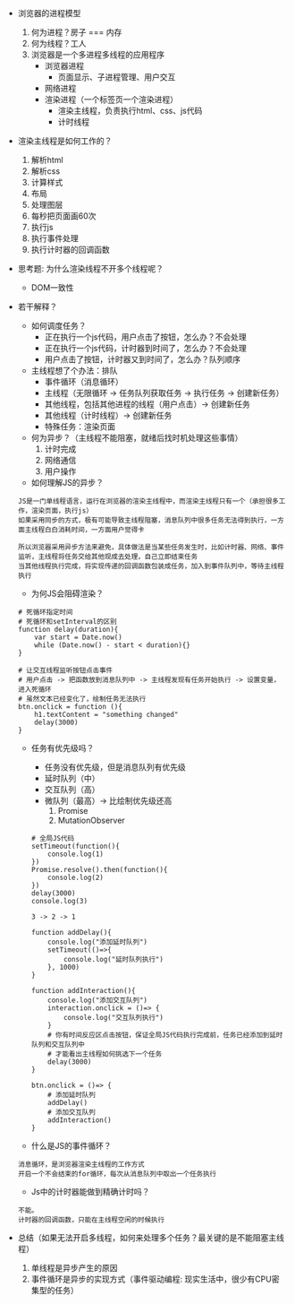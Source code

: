* 浏览器的进程模型
    1. 何为进程？房子 === 内存
    2. 何为线程？工人
    3. 浏览器是一个多进程多线程的应用程序
        * 浏览器进程
            * 页面显示、子进程管理、用户交互
        * 网络进程
        * 渲染进程（一个标签页一个渲染进程）
            * 渲染主线程，负责执行html、css、js代码
            * 计时线程
* 渲染主线程是如何工作的？
    1. 解析html
    2. 解析css
    3. 计算样式
    4. 布局
    5. 处理图层
    6. 每秒把页面画60次
    7. 执行js
    8. 执行事件处理
    9. 执行计时器的回调函数
* 思考题: 为什么渲染线程不开多个线程呢？
    * DOM一致性
* 若干解释？
    * 如何调度任务？
        * 正在执行一个js代码，用户点击了按钮，怎么办？不会处理
        * 正在执行一个js代码，计时器到时间了，怎么办？不会处理
        * 用户点击了按钮，计时器又到时间了，怎么办？队列顺序
    * 主线程想了个办法：排队
        * 事件循环（消息循环）
        * 主线程（无限循环 -> 任务队列获取任务 -> 执行任务 -> 创建新任务）
        * 其他线程，包括其他进程的线程（用户点击）-> 创建新任务
        * 其他线程（计时线程）-> 创建新任务
        * 特殊任务：渲染页面
    * 何为异步？（主线程不能阻塞，就绪后找时机处理这些事情）
        1. 计时完成
        2. 网络通信
        3. 用户操作
    * 如何理解JS的异步？
    ```
    JS是一门单线程语言，运行在浏览器的渲染主线程中，而渲染主线程只有一个（承担很多工作，渲染页面，执行js）
    如果采用同步的方式，极有可能导致主线程阻塞，消息队列中很多任务无法得到执行，一方面主线程白白消耗时间，一方面用户觉得卡

    所以浏览器采用异步方法来避免，具体做法是当某些任务发生时，比如计时器、网络、事件监听，主线程将任务交给其他现成去处理，自己立即结束任务
    当其他线程执行完成，将实现传递的回调函数包装成任务，加入到事件队列中，等待主线程执行
    ```
    * 为何JS会阻碍渲染？
    ```
    # 死循环指定时间
    # 死循环和setInterval的区别
    function delay(duration){
        var start = Date.now()
        while (Date.now() - start < duration){}
    }

    # 让交互线程监听按钮点击事件
    # 用户点击 -> 把函数放到消息队列中 -> 主线程发现有任务开始执行 -> 设置变量，进入死循环
    # 虽然文本已经变化了，绘制任务无法执行
    btn.onclick = function (){
        h1.textContent = "something changed"
        delay(3000)
    }
    ```
    * 任务有优先级吗？
        * 任务没有优先级，但是消息队列有优先级
        * 延时队列（中）
        * 交互队列（高）
        * 微队列（最高）-> 比绘制优先级还高
            1. Promise
            2. MutationObserver 
        ```
        # 全局JS代码
        setTimeout(function(){
            console.log(1)
        })
        Promise.resolve().then(function(){
            console.log(2)
        })
        delay(3000)
        console.log(3)

        3 -> 2 -> 1
        ```

        ```
        function addDelay(){
            console.log("添加延时队列")
            setTimeout(()=>{
                console.log("延时队列执行")
            }, 1000)
        }

        function addInteraction(){
            console.log("添加交互队列")
            interaction.onclick = ()=> {
                console.log("交互队列执行")
            }
            # 你有时间反应区点击按钮，保证全局JS代码执行完成前，任务已经添加到延时队列和交互队列中
            # 才能看出主线程如何挑选下一个任务
            delay(3000)
        }

        btn.onclick = ()=> {
            # 添加延时队列
            addDelay()
            # 添加交互队列
            addInteraction()
        }
        ```
    * 什么是JS的事件循环？
    ```
    消息循环，是浏览器渲染主线程的工作方式
    开启一个不会结束的for循环，每次从消息队列中取出一个任务执行
    ```
    * Js中的计时器能做到精确计时吗？
    ```
    不能。
    计时器的回调函数，只能在主线程空闲的时候执行
    ```

* 总结（如果无法开启多线程，如何来处理多个任务？最关键的是不能阻塞主线程）
    1. 单线程是异步产生的原因
    2. 事件循环是异步的实现方式（事件驱动编程: 现实生活中，很少有CPU密集型的任务）